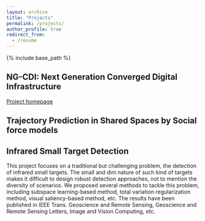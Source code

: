 ```yaml
---
layout: archive
title: "Projects"
permalink: /projects/
author_profile: true
redirect_from:
  - /resume
---
```


{% include base_path %}
## NG-CDI: Next Generation Converged Digital Infrastructure
<a href='http://www.ng-cdi.org/'>Project homepage</a>


## Trajectory Prediction in Shared Spaces by Social force models


## Infrared Small Target Detection
This project focuses on a traditional but challenging problem, the detection of infrared small targets. The small and dim nature of such kind of targets makes it difficult to design robust detection approaches, not to mention the diversity of scenarios. We proposed several methods to tackle this problem, including subspace learning-based method, total variation regularization method, visual saliency-based method, etc. The results have been published in IEEE Trans. Geoscience and Remote Sensing, Geoscience and Remote Sensing Letters, Image and Vision Computing, etc.